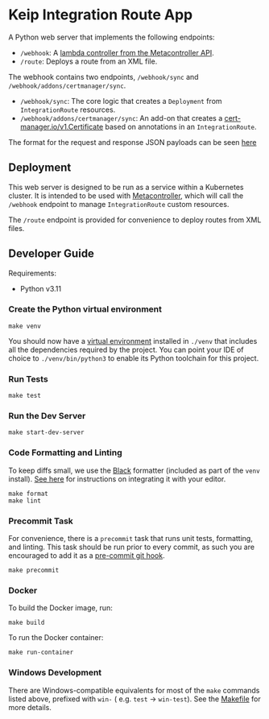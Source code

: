 # Keip Integration Route App

A Python web server that implements the following endpoints:
- `/webhook`: A [lambda controller from the Metacontroller API](https://metacontroller.github.io/metacontroller/concepts.html#lambda-controller).
- `/route`: Deploys a route from an XML file.

The webhook contains two endpoints, `/webhook/sync` and `/webhook/addons/certmanager/sync`.
  - `/webhook/sync`: The core logic that creates a `Deployment` from `IntegrationRoute` resources.
  - `/webhook/addons/certmanager/sync`: An add-on that creates
    a [cert-manager.io/v1.Certificate](https://cert-manager.io/docs/reference/api-docs/#cert-manager.io/v1.Certificate)
    based on annotations in an `IntegrationRoute`.

  The format for the request and response JSON payloads can be
  seen [here](https://metacontroller.github.io/metacontroller/api/compositecontroller.html#sync-hook)

## Deployment

This web server is designed to be run as a service within a Kubernetes cluster. It is intended to be used with [Metacontroller](https://metacontroller.github.io/metacontroller/), which will call the `/webhook` endpoint to manage `IntegrationRoute` custom resources.

The `/route` endpoint is provided for convenience to deploy routes from XML files.

## Developer Guide

Requirements:

- Python v3.11

### Create the Python virtual environment

```shell
make venv
```

You should now have a [virtual environment](https://docs.python.org/3.11/library/venv.html) installed in `./venv` that
includes all the dependencies required by the project.
You can point your IDE of choice to `./venv/bin/python3` to enable its Python toolchain for this project.

### Run Tests

```shell
make test
```

### Run the Dev Server

```shell
make start-dev-server
```

### Code Formatting and Linting

To keep diffs small, we use the [Black](https://black.readthedocs.io/en/stable/index.html) formatter (included as part
of the `venv` install). [See here](https://black.readthedocs.io/en/stable/integrations/editors.html) for instructions on
integrating it with your editor.

```shell
make format
make lint
```

### Precommit Task

For convenience, there is a `precommit` task that runs unit tests, formatting, and linting. This task should be run
prior to every commit, as such you are encouraged to add it as
a [pre-commit git hook](https://git-scm.com/book/en/v2/Customizing-Git-Git-Hooks).

```shell
make precommit
```

### Docker

To build the Docker image, run:

```shell
make build
```

To run the Docker container:

```shell
make run-container
```

### Windows Development

There are Windows-compatible equivalents for most of the `make` commands listed above, prefixed with `win-` (
e.g. `test` -> `win-test`). See the [Makefile](Makefile) for more details.